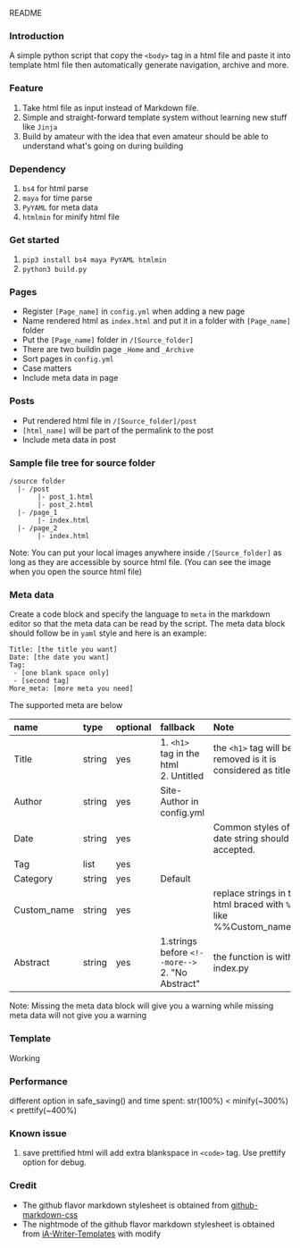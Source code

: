 README
### Introduction
A simple python script that copy the `<body>` tag in a html file and paste it into template html file then automatically generate navigation, archive and more.

### Feature
1. Take html file as input instead of Markdown file.
2. Simple and straight-forward template system without learning new stuff like `Jinja`
3. Build by amateur with the idea that even amateur should be able to understand what's going on during building

### Dependency
1. `bs4` for html parse
2. `maya` for time parse
3. `PyYAML` for meta data
4. `htmlmin` for minify html file

### Get started
1. `pip3 install bs4 maya PyYAML htmlmin`
2. `python3 build.py`

### Pages
- Register `[Page_name]` in `config.yml` when adding a new page
- Name rendered html as `index.html` and put it in a folder with `[Page_name]` folder
- Put the `[Page_name]` folder in `/[Source_folder]`
- There are two buildin page `_Home` and `_Archive`
- Sort pages in `config.yml`
- Case matters
- Include meta data in page

### Posts
- Put rendered html file in `/[Source_folder]/post`
- `[html_name]` will be part of the permalink to the post
- Include meta data in post

### Sample file tree for source folder
```
/source folder
  |- /post
       |- post_1.html
       |- post_2.html
  |- /page_1
       |- index.html
  |- /page_2
       |- index.html
```
Note: You can put your local images anywhere inside `/[Source_folder]` as long as they are accessible by source html file. (You can see the image when you open the source html file)

### Meta data
Create a code block and specify the language to `meta` in the markdown editor so that the meta data can be read by the script. The meta data block should follow be in `yaml` style and here is an example:
```
Title: [the title you want]
Date: [the date you want]
Tag:
 - [one blank space only]
 - [second tag]
More_meta: [more meta you need]
```
The supported meta are below

| name     | type   | optional | fallback | Note |
|:---------|:-------|:---------|:---------|:-----|
| Title    | string | yes      | 1. `<h1>` tag in the html<br>2. Untitled | the `<h1>` tag will be removed is it is considered as title |
| Author   | string | yes      | Site-Author in config.yml |  |
| Date     | string | yes      | | Common styles of date string should be accepted.|
| Tag      | list   | yes      |  |  |
| Category | string | yes      | Default |  |
| Custom_name   | string | yes      |  | replace strings in the html braced with `%%` like %%Custom_name%% |
| Abstract      | string   | yes      | 1.strings before `<!--more-->`<br>2. "No Abstract" | the function is within index.py |

Note: Missing the meta data block will give you a warning while missing meta data will not give you a warning

### Template
Working

### Performance
different option in safe_saving() and time spent:
str(100%) < minify(~300%) < prettify(~400%)

### Known issue
1. save prettified html will add extra blankspace in `<code>` tag. Use prettify option for debug.

### Credit
- The github flavor markdown stylesheet is obtained from [github-markdown-css](https://github.com/sindresorhus/github-markdown-css)
- The nightmode of the github flavor markdown stylesheet is obtained from [iA-Writer-Templates](https://github.com/iainc/iA-Writer-Templates/blob/master/GitHub.iatemplate/Contents/Resources/github-markdown-night-mode.css) with modify
